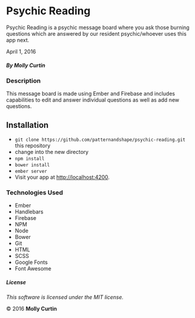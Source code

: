 # Psychic Reading

Psychic Reading is a psychic message board where you ask those burning questions which are answered by our resident psychic/whoever uses this app next.

April 1, 2016

##### By Molly Curtin

### Description

This message board is made using Ember and Firebase and includes capabilities to edit and answer individual questions as well as add new questions.

## Installation

* `git clone https://github.com/patternandshape/psychic-reading.git` this repository
*  change into the new directory
* `npm install`
* `bower install`
* `ember server`
* Visit your app at [http://localhost:4200](http://localhost:4200).

### Technologies Used

* Ember
* Handlebars
* Firebase
* NPM
* Node
* Bower
* Git
* HTML
* SCSS
* Google Fonts
* Font Awesome

##### License

*This software is licensed under the MIT license.*

&copy; 2016 **Molly Curtin**
